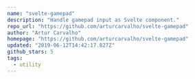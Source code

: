 ```yaml
---
name: "svelte-gamepad"
description: "Handle gamepad input as Svelte component."
repo_url: "https://github.com/arturcarvalho/svelte-gamepad"
author: "Artur Carvalho"
homepage: "https://github.com/arturcarvalho/svelte-gamepad"
updated: "2019-06-12T14:42:17.827Z"
github_stars: 5
tags: 
  - utility
---
```


